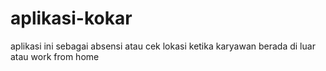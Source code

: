 # aplikasi-kokar
aplikasi ini sebagai absensi atau cek lokasi ketika karyawan berada di luar atau work from home
